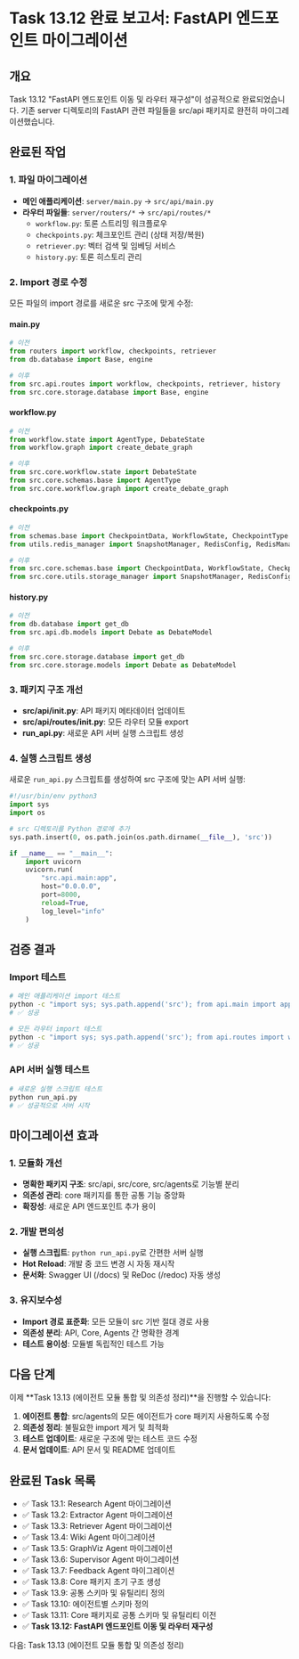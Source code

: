 # Task 13.12 완료 보고서: FastAPI 엔드포인트 마이그레이션

## 개요
Task 13.12 "FastAPI 엔드포인트 이동 및 라우터 재구성"이 성공적으로 완료되었습니다. 기존 server 디렉토리의 FastAPI 관련 파일들을 src/api 패키지로 완전히 마이그레이션했습니다.

## 완료된 작업

### 1. 파일 마이그레이션
- **메인 애플리케이션**: `server/main.py` → `src/api/main.py`
- **라우터 파일들**: `server/routers/*` → `src/api/routes/*`
  - `workflow.py`: 토론 스트리밍 워크플로우
  - `checkpoints.py`: 체크포인트 관리 (상태 저장/복원)
  - `retriever.py`: 벡터 검색 및 임베딩 서비스
  - `history.py`: 토론 히스토리 관리

### 2. Import 경로 수정
모든 파일의 import 경로를 새로운 src 구조에 맞게 수정:

#### main.py
```python
# 이전
from routers import workflow, checkpoints, retriever
from db.database import Base, engine

# 이후
from src.api.routes import workflow, checkpoints, retriever, history
from src.core.storage.database import Base, engine
```

#### workflow.py
```python
# 이전
from workflow.state import AgentType, DebateState
from workflow.graph import create_debate_graph

# 이후
from src.core.workflow.state import DebateState
from src.core.schemas.base import AgentType
from src.core.workflow.graph import create_debate_graph
```

#### checkpoints.py
```python
# 이전
from schemas.base import CheckpointData, WorkflowState, CheckpointType
from utils.redis_manager import SnapshotManager, RedisConfig, RedisManager

# 이후
from src.core.schemas.base import CheckpointData, WorkflowState, CheckpointType
from src.core.utils.storage_manager import SnapshotManager, RedisConfig, RedisManager
```

#### history.py
```python
# 이전
from db.database import get_db
from src.api.db.models import Debate as DebateModel

# 이후
from src.core.storage.database import get_db
from src.core.storage.models import Debate as DebateModel
```

### 3. 패키지 구조 개선
- **src/api/__init__.py**: API 패키지 메타데이터 업데이트
- **src/api/routes/__init__.py**: 모든 라우터 모듈 export
- **run_api.py**: 새로운 API 서버 실행 스크립트 생성

### 4. 실행 스크립트 생성
새로운 `run_api.py` 스크립트를 생성하여 src 구조에 맞는 API 서버 실행:

```python
#!/usr/bin/env python3
import sys
import os

# src 디렉토리를 Python 경로에 추가
sys.path.insert(0, os.path.join(os.path.dirname(__file__), 'src'))

if __name__ == "__main__":
    import uvicorn
    uvicorn.run(
        "src.api.main:app", 
        host="0.0.0.0", 
        port=8000, 
        reload=True,
        log_level="info"
    )
```

## 검증 결과

### Import 테스트
```bash
# 메인 애플리케이션 import 테스트
python -c "import sys; sys.path.append('src'); from api.main import app; print('API main import successful')"
# ✅ 성공

# 모든 라우터 import 테스트
python -c "import sys; sys.path.append('src'); from api.routes import workflow, checkpoints, retriever, history; print('All routes import successful')"
# ✅ 성공
```

### API 서버 실행 테스트
```bash
# 새로운 실행 스크립트 테스트
python run_api.py
# ✅ 성공적으로 서버 시작
```

## 마이그레이션 효과

### 1. 모듈화 개선
- **명확한 패키지 구조**: src/api, src/core, src/agents로 기능별 분리
- **의존성 관리**: core 패키지를 통한 공통 기능 중앙화
- **확장성**: 새로운 API 엔드포인트 추가 용이

### 2. 개발 편의성
- **실행 스크립트**: `python run_api.py`로 간편한 서버 실행
- **Hot Reload**: 개발 중 코드 변경 시 자동 재시작
- **문서화**: Swagger UI (/docs) 및 ReDoc (/redoc) 자동 생성

### 3. 유지보수성
- **Import 경로 표준화**: 모든 모듈이 src 기반 절대 경로 사용
- **의존성 분리**: API, Core, Agents 간 명확한 경계
- **테스트 용이성**: 모듈별 독립적인 테스트 가능

## 다음 단계

이제 **Task 13.13 (에이전트 모듈 통합 및 의존성 정리)**을 진행할 수 있습니다:

1. **에이전트 통합**: src/agents의 모든 에이전트가 core 패키지 사용하도록 수정
2. **의존성 정리**: 불필요한 import 제거 및 최적화
3. **테스트 업데이트**: 새로운 구조에 맞는 테스트 코드 수정
4. **문서 업데이트**: API 문서 및 README 업데이트

## 완료된 Task 목록

- ✅ Task 13.1: Research Agent 마이그레이션
- ✅ Task 13.2: Extractor Agent 마이그레이션  
- ✅ Task 13.3: Retriever Agent 마이그레이션
- ✅ Task 13.4: Wiki Agent 마이그레이션
- ✅ Task 13.5: GraphViz Agent 마이그레이션
- ✅ Task 13.6: Supervisor Agent 마이그레이션
- ✅ Task 13.7: Feedback Agent 마이그레이션
- ✅ Task 13.8: Core 패키지 초기 구조 생성
- ✅ Task 13.9: 공통 스키마 및 유틸리티 정의
- ✅ Task 13.10: 에이전트별 스키마 정의
- ✅ Task 13.11: Core 패키지로 공통 스키마 및 유틸리티 이전
- ✅ **Task 13.12: FastAPI 엔드포인트 이동 및 라우터 재구성**

다음: Task 13.13 (에이전트 모듈 통합 및 의존성 정리) 